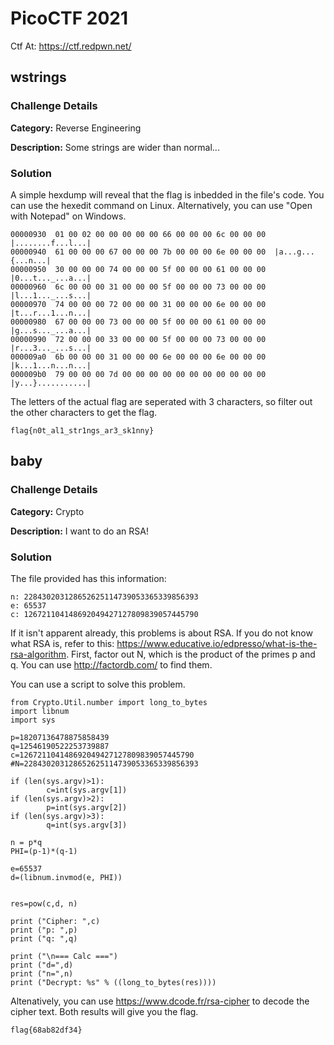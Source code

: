 # PicoCTF 2021
Ctf At: https://ctf.redpwn.net/

## wstrings
### Challenge Details
**Category:** Reverse Engineering

**Description:** Some strings are wider than normal...

### Solution
A simple hexdump will reveal that the flag is inbedded in the file's code. You can use the hexedit command on Linux. 
Alternatively, you can use "Open with Notepad" on Windows.

```
00000930  01 00 02 00 00 00 00 00 66 00 00 00 6c 00 00 00  |........f...l...|
00000940  61 00 00 00 67 00 00 00 7b 00 00 00 6e 00 00 00  |a...g...{...n...|
00000950  30 00 00 00 74 00 00 00 5f 00 00 00 61 00 00 00  |0...t..._...a...|
00000960  6c 00 00 00 31 00 00 00 5f 00 00 00 73 00 00 00  |l...1..._...s...|
00000970  74 00 00 00 72 00 00 00 31 00 00 00 6e 00 00 00  |t...r...1...n...|
00000980  67 00 00 00 73 00 00 00 5f 00 00 00 61 00 00 00  |g...s..._...a...|
00000990  72 00 00 00 33 00 00 00 5f 00 00 00 73 00 00 00  |r...3..._...s...|
000009a0  6b 00 00 00 31 00 00 00 6e 00 00 00 6e 00 00 00  |k...1...n...n...|
000009b0  79 00 00 00 7d 00 00 00 00 00 00 00 00 00 00 00  |y...}...........|
```
The letters of the actual flag are seperated with 3 characters, so filter out the other characters to get the flag.
```
flag{n0t_al1_str1ngs_ar3_sk1nny}
```

## baby
### Challenge Details
**Category:** Crypto

**Description:** I want to do an RSA!

### Solution
The file provided has this information: 
```
n: 228430203128652625114739053365339856393
e: 65537
c: 126721104148692049427127809839057445790
```
If it isn't apparent already, this problems is about RSA. If you do not know what RSA is, refer to this: https://www.educative.io/edpresso/what-is-the-rsa-algorithm.
First, factor out N, which is the product of the primes p and q. You can use http://factordb.com/ to find them.

You can use a script to solve this problem.
```
from Crypto.Util.number import long_to_bytes
import libnum
import sys

p=18207136478875858439
q=12546190522253739887
c=126721104148692049427127809839057445790
#N=228430203128652625114739053365339856393

if (len(sys.argv)>1):
        c=int(sys.argv[1])
if (len(sys.argv)>2):
        p=int(sys.argv[2])
if (len(sys.argv)>3):
        q=int(sys.argv[3])

n = p*q
PHI=(p-1)*(q-1)

e=65537
d=(libnum.invmod(e, PHI))


res=pow(c,d, n)

print ("Cipher: ",c)
print ("p: ",p)
print ("q: ",q)

print ("\n=== Calc ===")
print ("d=",d)
print ("n=",n)
print ("Decrypt: %s" % ((long_to_bytes(res))))
```
Altenatively, you can use https://www.dcode.fr/rsa-cipher to decode the cipher text. Both results will give you the flag.

```
flag{68ab82df34}
```
